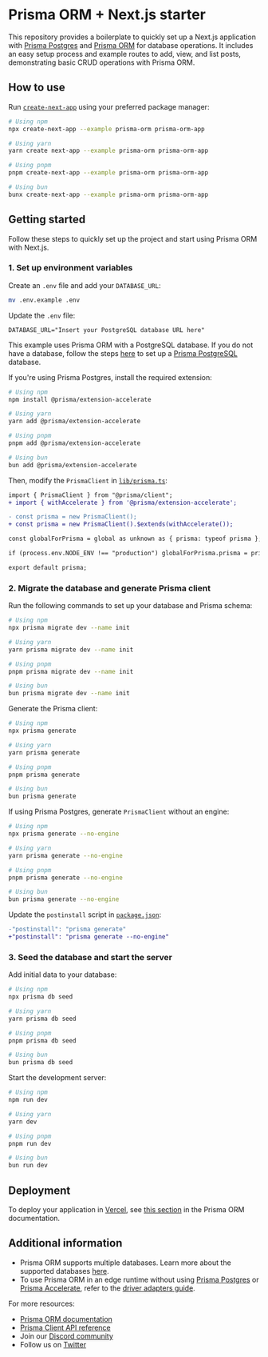 # Prisma ORM + Next.js starter

This repository provides a boilerplate to quickly set up a Next.js application with [Prisma Postgres](https://www.prisma.io/postgres) and [Prisma ORM](https://www.prisma.io/orm) for database operations. It includes an easy setup process and example routes to add, view, and list posts, demonstrating basic CRUD operations with Prisma ORM.

## How to use

Run [`create-next-app`](https://github.com/vercel/next.js/tree/canary/packages/create-next-app) using your preferred package manager:

```bash
# Using npm
npx create-next-app --example prisma-orm prisma-orm-app

# Using yarn
yarn create next-app --example prisma-orm prisma-orm-app

# Using pnpm
pnpm create-next-app --example prisma-orm prisma-orm-app

# Using bun
bunx create-next-app --example prisma-orm prisma-orm-app
```

## Getting started

Follow these steps to quickly set up the project and start using Prisma ORM with Next.js.

### 1. Set up environment variables

Create an `.env` file and add your `DATABASE_URL`:

```bash
mv .env.example .env
```

Update the `.env` file:

```env
DATABASE_URL="Insert your PostgreSQL database URL here"
```

This example uses Prisma ORM with a PostgreSQL database. If you do not have a database, follow the steps [here](https://www.prisma.io/docs/guides/prisma-orm-with-nextjs#22-save-your-database-connection-string) to set up a [Prisma PostgreSQL](https://www.prisma.io/postgres) database.

If you're using Prisma Postgres, install the required extension:

```bash
# Using npm
npm install @prisma/extension-accelerate

# Using yarn
yarn add @prisma/extension-accelerate

# Using pnpm
pnpm add @prisma/extension-accelerate

# Using bun
bun add @prisma/extension-accelerate
```

Then, modify the `PrismaClient` in [`lib/prisma.ts`](/lib/prisma.ts):

```diff
import { PrismaClient } from "@prisma/client";
+ import { withAccelerate } from '@prisma/extension-accelerate';

- const prisma = new PrismaClient();
+ const prisma = new PrismaClient().$extends(withAccelerate());

const globalForPrisma = global as unknown as { prisma: typeof prisma };

if (process.env.NODE_ENV !== "production") globalForPrisma.prisma = prisma;

export default prisma;
```

### 2. Migrate the database and generate Prisma client

Run the following commands to set up your database and Prisma schema:

```bash
# Using npm
npx prisma migrate dev --name init

# Using yarn
yarn prisma migrate dev --name init

# Using pnpm
pnpm prisma migrate dev --name init

# Using bun
bun prisma migrate dev --name init
```

Generate the Prisma client:

```bash
# Using npm
npx prisma generate

# Using yarn
yarn prisma generate

# Using pnpm
pnpm prisma generate

# Using bun
bun prisma generate
```

If using Prisma Postgres, generate `PrismaClient` without an engine:

```bash
# Using npm
npx prisma generate --no-engine

# Using yarn
yarn prisma generate --no-engine

# Using pnpm
pnpm prisma generate --no-engine

# Using bun
bun prisma generate --no-engine
```

Update the `postinstall` script in [`package.json`](/package.json):

```diff
-"postinstall": "prisma generate"
+"postinstall": "prisma generate --no-engine"
```

### 3. Seed the database and start the server

Add initial data to your database:

```bash
# Using npm
npx prisma db seed

# Using yarn
yarn prisma db seed

# Using pnpm
pnpm prisma db seed

# Using bun
bun prisma db seed
```

Start the development server:

```bash
# Using npm
npm run dev

# Using yarn
yarn dev

# Using pnpm
pnpm run dev

# Using bun
bun run dev
```

## Deployment

To deploy your application in [Vercel](https://vercel.com/), see [this section](https://www.prisma.io/docs/guides/prisma-orm-with-nextjs#7-deploy-your-application-to-vercel-optional) in the Prisma ORM documentation.

## Additional information

- Prisma ORM supports multiple databases. Learn more about the supported databases [here](https://www.prisma.io/docs/orm/reference/supported-databases).
- To use Prisma ORM in an edge runtime without using [Prisma Postgres](https://www.prisma.io/docs/orm/overview/databases/prisma-postgres) or [Prisma Accelerate](https://www.prisma.io/docs/accelerate/getting-started), refer to the [driver adapters guide](https://www.prisma.io/docs/orm/prisma-client/deployment/edge/deploy-to-vercel).

For more resources:

- [Prisma ORM documentation](/orm)
- [Prisma Client API reference](/orm/prisma-client)
- Join our [Discord community](https://discord.com/invite/prisma)
- Follow us on [Twitter](https://twitter.com/prisma)

